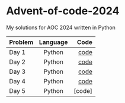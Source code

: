 # Advent-of-code-2024
My solutions for AOC 2024 written in Python 

| Problem                | Language      | Code  |
| -----------------------|:-------------:| -----:|
| Day 1              | Python        | [code](https://github.com/Z-421/Advent-of-code-2024/blob/main/Day-1.py) |
| Day 2              | Python        | [code](https://github.com/Z-421/Advent-of-code-2024/blob/main/Day-2.py) |
| Day 3              | Python        | [code](https://github.com/Z-421/Advent-of-code-2024/blob/main/Day-3.py) |
| Day 4              | Python        | [code](https://github.com/Z-421/Advent-of-code-2024/blob/main/Day-4.py) |
| Day 5              | Python        | [code] |
